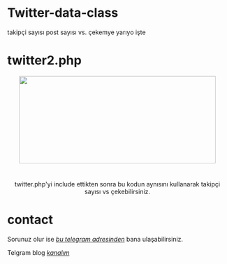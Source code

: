# Twitter-data-class
takipçi sayısı post sayısı vs. çekemye yarıyo işte 
# twitter2.php
<div align="center">
  <img src="https://i.imgyukle.com/2020/09/27/55QtLU.png" width="450" height="200">
  <h1></h1>
</div>
<p align="center">
    twitter.php'yi include ettikten sonra bu kodun aynısını kullanarak takipçi sayısı vs çekebilirsiniz.
 </p>


# contact
Sorunuz olur ise [*bu telegram adresinden*](http://t.me/tioxxs) bana ulaşabilirsiniz.


Telgram blog [*kanalım*](http://t.me/tioxblog)

